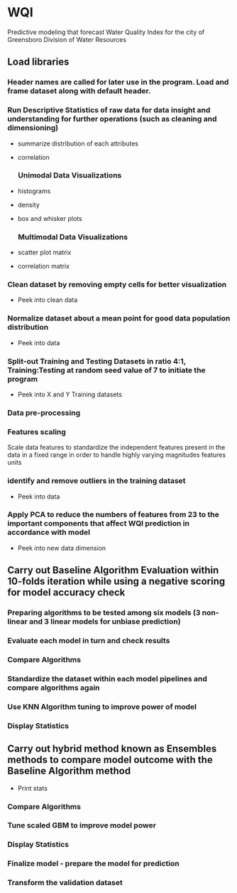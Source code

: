 # WQI
Predictive modeling that forecast Water Quality Index for the city of Greensboro Division of Water Resources

## Load libraries

### Header names are called for later use in the program. Load and frame dataset along with default header.

### Run Descriptive Statistics of raw data for data insight and understanding for further operations (such as cleaning and dimensioning)
- summarize distribution of each attributes
- correlation
  
  ### Unimodal Data Visualizations 
- histograms
- density
- box and whisker plots
  
  ### Multimodal Data Visualizations
- scatter plot matrix
- correlation matrix

### Clean dataset by removing empty cells for better visualization
- Peek into clean data

### Normalize dataset about a mean point for good data population distribution
- Peek into data

### Split-out Training and Testing Datasets in ratio 4:1, Training:Testing at random seed value of 7 to initiate the program
- Peek into X and Y Training datasets 

### Data pre-processing 
  
  ### Features scaling
Scale data features to standardize the independent features present in the data in a fixed range in order to handle highly varying magnitudes features units 

### identify and remove outliers in the training dataset
- Peek into data

### Apply PCA to reduce the numbers of features from 23 to the important components that affect WQI prediction in accordance with model
- Peek into new data dimension

## Carry out Baseline Algorithm Evaluation within 10-folds iteration while using a negative scoring for model accuracy check

### Preparing algorithms to be tested among six models (3 non-linear and 3 linear models for unbiase prediction)

### Evaluate each model in turn and check results

### Compare Algorithms

### Standardize the dataset within each model pipelines and compare algorithms again

### Use KNN Algorithm tuning to improve power of model

### Display Statistics

## Carry out hybrid method known as Ensembles methods to compare model outcome with the Baseline Algorithm method
- Print stats    

### Compare Algorithms

### Tune scaled GBM to improve model power

### Display Statistics    

### Finalize model -  prepare the model for prediction

### Transform the validation dataset
